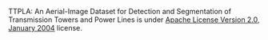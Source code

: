 TTPLA: An Aerial-Image Dataset for Detection and Segmentation of Transmission Towers and Power Lines is under [Apache License Version 2.0, January 2004](https://www.apache.org/licenses/LICENSE-2.0) license.